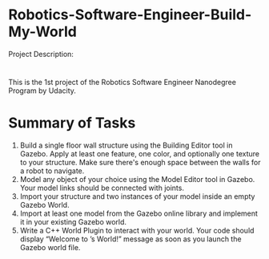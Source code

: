 # Robotics-Software-Engineer-Build-My-World
 Project Description:
#
 This is the 1st project of the Robotics Software Engineer Nanodegree Program by Udacity.

# Summary of Tasks
 1. Build a single floor wall structure using the Building Editor tool in Gazebo. Apply at least one feature, one color, and optionally one texture to your structure. Make sure there's enough space between the walls for a robot to navigate.
 2. Model any object of your choice using the Model Editor tool in Gazebo. Your model links should be connected with joints.
 3. Import your structure and two instances of your model inside an empty Gazebo World.
 4. Import at least one model from the Gazebo online library and implement it in your existing Gazebo world.
 5. Write a C++ World Plugin to interact with your world. Your code should display “Welcome to ’s World!” message as soon as you launch the Gazebo world file.
